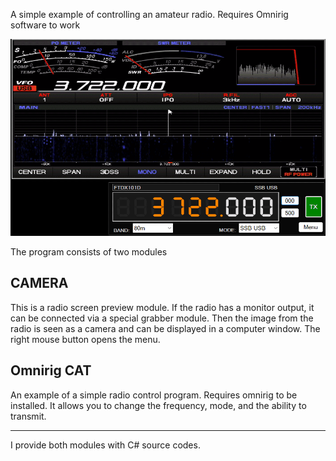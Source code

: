 A simple example of controlling an amateur radio.
Requires Omnirig software to work

<img src="Pictures/snapshot1.png" />

The program consists of two modules
<h2> CAMERA </h2>

This is a radio screen preview module.
If the radio has a monitor output, it can be connected via a special grabber module. Then the image from the radio is seen as a camera and can be displayed in a computer window.
The right mouse button opens the menu.

<h2> Omnirig CAT </h2>

An example of a simple radio control program. Requires omnirig to be installed. It allows you to change the frequency, mode, and the ability to transmit.

<hr/>

I provide both modules with C# source codes.

